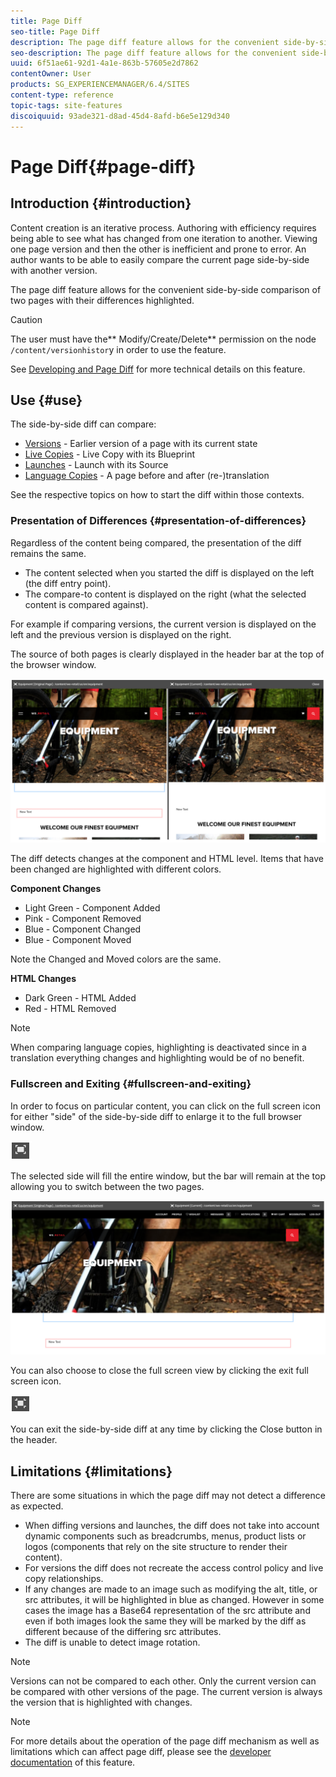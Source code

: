 ```yaml
---
title: Page Diff
seo-title: Page Diff
description: The page diff feature allows for the convenient side-by-side comparison of two pages with their differences highlighted.
seo-description: The page diff feature allows for the convenient side-by-side comparison of two pages with their differences highlighted.
uuid: 6f51ae61-92d1-4a1e-863b-57605e2d7862
contentOwner: User
products: SG_EXPERIENCEMANAGER/6.4/SITES
content-type: reference
topic-tags: site-features
discoiquuid: 93ade321-d8ad-45d4-8afd-b6e5e129d340
---
```


# Page Diff{#page-diff}

## Introduction {#introduction}

Content creation is an iterative process. Authoring with efficiency requires being able to see what has changed from one iteration to another. Viewing one page version and then the other is inefficient and prone to error. An author wants to be able to easily compare the current page side-by-side with another version.

The page diff feature allows for the convenient side-by-side comparison of two pages with their differences highlighted.

>[!CAUTION]
>
>The user must have the** Modify/Create/Delete** permission on the node `/content/versionhistor`y in order to use the feature.
>
>See [Developing and Page Diff](../../../sites/developing/using/pagediff.md#main-pars-header) for more technical details on this feature.

## Use {#use}

The side-by-side diff can compare:

* [Versions](../../../sites/authoring/using/working-with-page-versions.md#main-pars-title-9) - Earlier version of a page with its current state
* [Live Copies](../../../sites/administering/using/msm-livecopy.md#main-pars-title-8ee7) - Live Copy with its Blueprint
* [Launches](../../../sites/authoring/using/launches-editing.md#main-pars-title-f498) - Launch with its Source
* [Language Copies](../../../sites/administering/using/tc-manage.md#comparinglanguagecopies) - A page before and after (re-)translation

See the respective topics on how to start the diff within those contexts.

### Presentation of Differences {#presentation-of-differences}

Regardless of the content being compared, the presentation of the diff remains the same.

* The content selected when you started the diff is displayed on the left (the diff entry point).
* The compare-to content is displayed on the right (what the selected content is compared against).

For example if comparing versions, the current version is displayed on the left and the previous version is displayed on the right.

The source of both pages is clearly displayed in the header bar at the top of the browser window.

![](assets/chlimage_1-271.png)

The diff detects changes at the component and HTML level. Items that have been changed are highlighted with different colors.

**Component Changes**

* Light Green - Component Added
* Pink - Component Removed
* Blue - Component Changed
* Blue - Component Moved

Note the Changed and Moved colors are the same.

**HTML Changes**

* Dark Green - HTML Added
* Red - HTML Removed

>[!NOTE]
>
>When comparing language copies, highlighting is deactivated since in a translation everything changes and highlighting would be of no benefit.

### Fullscreen and Exiting {#fullscreen-and-exiting}

In order to focus on particular content, you can click on the full screen icon for either "side" of the side-by-side diff to enlarge it to the full browser window.

![](assets/chlimage_1-272.png)

The selected side will fill the entire window, but the bar will remain at the top allowing you to switch between the two pages.

![](assets/chlimage_1-273.png)

You can also choose to close the full screen view by clicking the exit full screen icon.

![](assets/chlimage_1-274.png)

You can exit the side-by-side diff at any time by clicking the Close button in the header.

## Limitations {#limitations}

There are some situations in which the page diff may not detect a difference as expected.

* When diffing versions and launches, the diff does not take into account dynamic components such as breadcrumbs, menus, product lists or logos (components that rely on the site structure to render their content).
* For versions the diff does not recreate the access control policy and live copy relationships.
* If any changes are made to an image such as modifying the alt, title, or src attributes, it will be highlighted in blue as changed. However in some cases the image has a Base64 representation of the src attribute and even if both images look the same they will be marked by the diff as different because of the differing src attributes.
* The diff is unable to detect image rotation.

>[!NOTE]
>
>Versions can not be compared to each other. Only the current version can be compared with other versions of the page. The current version is always the version that is highlighted with changes.

>[!NOTE]
>
>For more details about the operation of the page diff mechanism as well as limitations which can affect page diff, please see the [developer documentation](../../../sites/developing/using/pagediff.md) of this feature.

